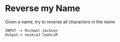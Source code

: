 # Reverse my Name

Given a name, try to reverse all characters in the name

```
INPUT -> Michael Jackson
Output-> noskcaJ leahciM

```
